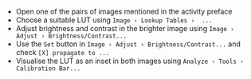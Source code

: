 - Open one of the pairs of images mentioned in the activity preface
- Choose a suitable LUT using `Image › Lookup Tables ›  ... `
- Adjust brightness and contrast in the brighter image using `Image › Adjust › Brightness/Contrast...`
- Use the `Set` button in `Image › Adjust › Brightness/Contrast...` and check `[X] propagate to ...`
- Visualise the LUT as an inset in both images using `Analyze › Tools › Calibration Bar...`
